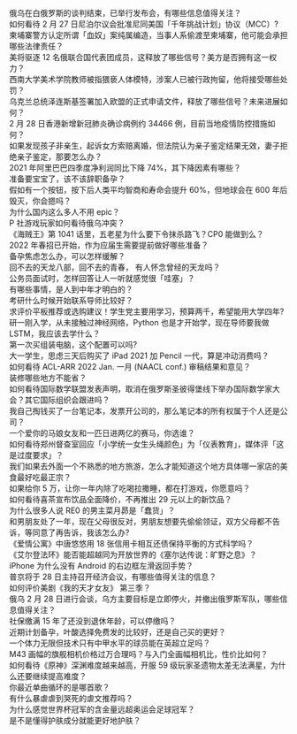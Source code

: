 俄乌在白俄罗斯的谈判结束，已举行发布会，有哪些信息值得关注？  
如何看待 2 月 27 日尼泊尔议会批准尼同美国「千年挑战计划」协议（MCC）?  
柬埔寨警方认定所谓「血奴」案纯属编造，当事人系偷渡至柬埔寨，他可能会承担哪些法律责任？  
美将驱逐 12 名俄联合国代表团成员，这释放了哪些信号？美方是否拥有这一权力？  
西南大学美术学院教师被指猥亵人体模特，涉案人已被行政拘留，他将接受哪些处罚？  
乌克兰总统泽连斯基签署加入欧盟的正式申请文件，释放了哪些信号？未来进展如何？  
2 月 28 日香港新增新冠肺炎确诊病例约 34466 例，目前当地疫情防控措施如何？  
如果发现孩子非亲生，起诉女方索赔离婚，但法院认为亲子鉴定结果无效，妻子拒绝亲子鉴定，那要怎么办？  
2021 年阿里巴巴四季度净利润同比下降 74%，其下降因素有哪些？  
准备要宝宝了，该不该辞职备孕？  
假如有一个按钮，按下后人类平均智商和寿命会提升 60%，但地球会在 600 年后毁灭，你会摁吗？  
为什么国内这么多人不用 epic？  
P 社游戏玩家如何看待俄乌冲突？  
《海贼王》第 1041 话里，五老星为什么要下令抹杀路飞？CP0 能做到么？  
2022 年春招已开始，作为应届生需要提前做好哪些准备？  
备孕焦虑怎么办，可以怎样缓解？  
回不去的天龙八部，回不去的青春， 有人怀念曾经的天龙吗？  
公务员面试时，怎样回答让人一听就感觉很「哇塞」？  
有哪些事情，是人到中年才明白的？  
考研什么时候开始联系导师比较好？  
求评价平板推荐或选购建议！学生党主要用学习，预算两千，希望能用大学四年?  
研一刚入学，从未接触过神经网络，Python 也是才开始学，现在导师要我做 LSTM，我应该去学什么？  
第一次买组装电脑，这个配置可以吗?  
大一学生，思虑三天后购买了 iPad 2021 加 Pencil 一代，算是冲动消费吗？  
如何看待 ACL-ARR 2022 Jan. 一月 (NAACL conf.) 审稿结果和意见？  
装修哪些地方不能省？  
如何看待国际数学联盟发表声明，取消在俄罗斯圣彼得堡线下举办国际数学家大会？其它国际组织会跟进吗？  
我自己掏钱买了一台笔记本，发票开公司的，那么笔记本的所有权属于个人还是公司？  
一个爱你的马娘女友和一匹日进两亿的赛马，你选谁？  
如何看待郑州督查室回应「小学统一女生头绳颜色」为「仪表教育」，媒体评「这是过度要求」？  
我们如果去外面一个不熟悉的地方旅游，怎么才能知道这个地方具体哪一家店的美食最好吃最正宗？  
如果给你 5 万，让你一年内除了吃喝拉撒睡，都在打游戏，你愿意吗？  
如何看待喜茶宣布饮品全面降价，不再推出 29 元以上的新饮品？  
为什么很多人说 RE0 的男主菜月昴是「蠢货」？  
和男朋友处了一年，现在父母很反对，男朋友想要先偷偷领证，双方父母都不告诉，等同意了再告诉，我该怎么办?  
《爱情公寓》中唐悠悠用 18 张信用卡相互还债保持平衡的方式科学吗？  
《艾尔登法环》能否能超越同为开放世界的《塞尔达传说：旷野之息》？  
iPhone 为什么没有 Android 的右边框左滑返回手势？  
普京将于 28 日主持召开经济会议，有哪些值得关注的信息？  
如何评价美剧《我的天才女友》 第三季？  
俄乌 2 月 28 日进行会谈，乌方主要目标是立即停火，并撤出俄罗斯军队，哪些信息值得关注？  
社保缴满 15 年了还没到退休年龄，可以停缴吗？  
近期计划备孕，叶酸选择免费发的比较好，还是自己买的更好？  
一个体力无限但技术只有中甲水平的球员能在英超立足吗？  
M43 画幅的旗舰相机价格过万合理吗？与入门全画幅相机比，性价比如何？  
如何看待《原神》深渊难度越来越高，开服 59 级玩家圣遗物太差无法满星，为什么还要继续提高难度？  
你最近单曲循环的是哪首歌？  
有什么暴虐虐到哭死的虐文推荐吗？  
为什么感觉世界杯冠军的含金量远超奥运会足球冠军？  
是不是懂得护肤成分就能更好地护肤？  
